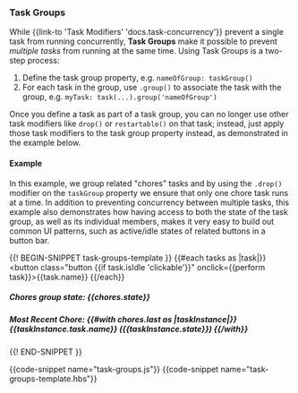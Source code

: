 <h3>Task Groups</h3>

<p>
  While {{link-to 'Task Modifiers' 'docs.task-concurrency'}}
  prevent a single task from running concurrently, <strong>Task Groups</strong>
  make it possible to prevent <em>multiple tasks</em> from running at the same time.
  Using Task Groups is a two-step process:
</p>

<ol>
  <li>Define the task group property, e.g. <code>nameOfGroup: taskGroup()</code></li>
  <li>For each task in the group, use <code>.group()</code> to associate
      the task with the group, e.g. <code>myTask: task(...).group('nameOfGroup')</code></li>
</ol>

<p>
  Once you define a task as part of a task group, you can no longer use
  other task modifiers like <code>drop()</code> or <code>restartable()</code>
  on that task; instead, just apply those task modifiers to the task group property instead,
  as demonstrated in the example below.
</p>

<h4>Example</h4>

<p>
  In this example, we group related "chores" tasks and by using the <code>.drop()</code>
  modifier on the <code>taskGroup</code> property we ensure that only one
  chore task runs at a time. In addition to preventing concurrency between multiple
  tasks, this example also demonstrates how having access to both the
  state of the task group, as well as its individual members,
  makes it very easy to build out common UI patterns, such as active/idle states
  of related buttons in a button bar.
</p>

{{! BEGIN-SNIPPET task-groups-template }}
{{#each tasks as |task|}}
  <button class="button {{if task.isIdle 'clickable'}}"
          onclick={{perform task}}>{{task.name}}</button>
{{/each}}

<h5>Chores group state: {{chores.state}}</h5>

<h5>
  Most Recent Chore:
  {{#with chores.last as |taskInstance|}}
    {{taskInstance.task.name}} ({{taskInstance.state}})
  {{/with}}
</h5>
{{! END-SNIPPET }}

{{code-snippet name="task-groups.js"}}
{{code-snippet name="task-groups-template.hbs"}}

